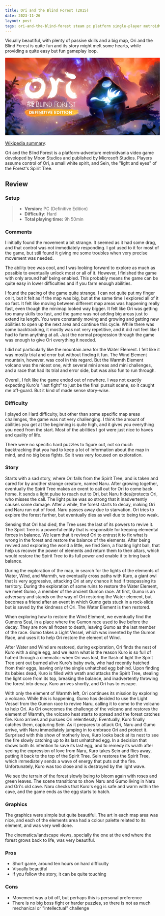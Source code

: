 ```yaml
---
title: Ori and the Blind Forest (2015)
date: 2023-11-26
layout: post
tags: ori-and-the-blind-forest steam pc platform single-player metroidvania moon-studios microsoft-studios
---
```


Visually beautiful, with plenty of passive skills and a big map, Ori and the Blind Forest is quite fun and its story
might melt some hearts, while providing a quite easy but fun gameplay loop.  

![](https://raw.githubusercontent.com/Tschis/reviews-blog/main/assets/covers/ori-and-the-blind-forest-2016.jpg)

[Wikipedia summary](https://en.wikipedia.org/wiki/Ori_and_the_Blind_Forest):

Ori and the Blind Forest is a platform-adventure metroidvania video game developed by Moon Studios and published by 
Microsoft Studios. Players assume control of Ori, a small white spirit, and Sein, the "light and eyes" of the Forest's 
Spirit Tree. 

## Review

### Setup
> - **Version:** PC (Definitive Edition)
> - **Difficulty:** Hard
> - **Total playing time:** 9h 50min

### Comments

I initially found the movement a bit strange. It seemed as it had some drag, and that control was not immediately 
responding. I got used to it for most of the game, but still found it giving me some troubles when very precise movement
was needed.

The ability tree was cool, and I was looking forward to explore as much as possible to eventually unlock most or all 
of it. However, I finished the game with only around half being enabled. This probably means the game can be quite easy
in lower difficulties and if you farm enough abilities.

I found the pacing of the game quite strange. I can not quite put my finger on it, but it felt as if the map was big,
but at the same time I explored all of it so fast. It felt like moving between different map areas was happening really
fast, even though the minimap looked way bigger. It felt like Ori was getting too many skills too fast, and the game
was not adding big areas just to extend its length. You were constantly moving and growing and getting new abilities to
open up the next area and continue this cycle. While there was some backtracking, it mostly was not very repetitive,
and it did not feel like I had to farm anything at all. Just the normal progression through the game was enough to give
Ori everything it needed.

I did not particularly like the mountain area for the Water Element. I felt like it was mostly trial and error but 
without finding it fun. The Wind Element mountain, however, was cool in this regard. But the Warmth Element volcano was
the nicest one, with several mini areas and mini challenges, and a race that had its trial and error side, but was also
fun to run through.

Overall, I felt like the game ended out of nowhere. I was not exactly expecting Kuro's "last fight" to just be the
final pursuit scene, so it caught me off-guard. But it kind of made sense story-wise.

### Difficulty

I played on Hard difficulty, but other than some specific map areas challenges, the game was not very challenging. I
think the amount of abilities you get at the beginning is quite high, and it gives you everything you need from the 
start. Most of the abilities I got were just nice to haves and quality of life.

There were no specific hard puzzles to figure out, not so much backtracking that you had to keep a lot of information
about the map in mind, and no big boss fights. So it was very focused on exploration.

### Story 

Starts with a sad story, where Ori falls from the Spirit Tree, and is taken and cared for by another strange creature,
named Naru. After growing together, eventually the Spirit Tree makes an event to call out for Ori to come back home. It
sends a light pulse to reach out to Ori, but Naru hides/protects Ori, who misses the call. The light pulse was so strong
that it inadvertently causes some damage. After a while, the forest starts to decay, making Ori and Naru run out of
food. Naru passes away due to starvation. Ori tries to explore the forest further, but eventually dies as well due to
being too weak.

Sensing that Ori had died, the Tree uses the last of its powers to revive it. The Spirit Tree is a powerful entity that
is responsible for keeping elemental forces in balance. We learn that it revived Ori to entrust it to fix what is wrong
in the forest and restore the balance of the elements. After being revived and exploring the world a little, we find
Sein, a floating light ball, that help us recover the power of elements and return them to their altars, which would
restore the Spirit Tree to its full power and enable it to bring back balance.

During the exploration of the map, in search for the lights of the elements of Water, Wind, and Warmth, we eventually
cross paths with Kuro, a giant owl that is very aggressive, attacking Ori at any chance it had if trespassing its
territory. During the exploration of some ruins to restore the Water Element, we meet Gumo, a member of the ancient
Gumon race. At first, Gumo is an adversary and stands on the way of Ori restoring the Water element, but becomes a
friend after an event in which Gumo gets stuck in a rock-slide but is saved by the kindness of Ori. The Water Element
is then restored.

When exploring how to restore the Wind Element, we eventually find the Gumons Seal, in a place where the Gumon race used
to live before the decay. They are now all frozen to death, leaving Gumo as the last member of the race. Gumo takes a
Light Vessel, which was invented by the Gumon Race, and uses it to help Ori restore the element of Wind.

After Water and Wind are restored, during exploration, Ori finds the nest of Kuro with a single egg, and we learn what
is the reason Kuro is so full of hatred through a cinematic: when Ori was lost, the flash of light the Spirit Tree sent
out burned alive Kuro's baby owls, who had recently hatched from their eggs, leaving only the single unhatched egg
behind. Upon finding its babies dead, Kuro is filled with wrath and attacks the Spirit Tree, stealing the light core
from its top, breaking the balance, and inadvertently throwing the forest into decay. Kuro arrives shortly, and Ori has
to escape.

With only the element of Warmth left, Ori continues its mission by exploring a volcano. While this is happening, Gumo
has decided to use the Light Vessel from the Gumon race to revive Naru, calling it to come to the volcano to help Ori.
As Ori overcomes the challenge of the volcano and restores the element of Warmth, the volcano heat starts to spread and
the forest catches fire. Kuro arrives and pursues Ori relentlessly. Eventually, Kuro finally catches them, capturing
Sein. As it prepares to attack Ori, Naru and Gumo arrive, with Naru immediately jumping in to embrace Ori and protect
it. Surprised with this show of motherly love, Kuro looks back at its nest to see the fire slowly catching up to its
last unhatched egg. In a decision that shows both its intention to save its last egg, and to remedy its wrath after
seeing the expression of love from Naru, Kuro takes Sein and flies away, putting it back to the top of the Spirit Tree.
Sein restores the Spirit Tree, which immediately sends a wave of energy that puts out the fire. Unfortunately, Kuro was
too close and is destroyed by the light wave.

We see the terrain of the forest slowly being to bloom again with roses and green leaves. The scene transitions to show
Naru and Gumo living in Naru and Ori's old cave. Naru checks that Kuro's egg is safe and warm within the cave, and
the game ends as the egg starts to hatch.

### Graphics

The graphics were simple but quite beautiful. The art in each map area was nice, and each of the elements area had a
colour palette related to its element, and was very well done.

The cinematics/landscape views, specially the one at the end where the forest grows back to life, was very beautiful.

### Pros

- Short game, around ten hours on hard difficulty
- Visually beautiful
- If you follow the story, it can be quite touching

### Cons

- Movement was a bit off, but perhaps this is personal preference
- There is no big boss fight or harder puzzles, so there is not as much mechanical or "intellectual" challenge

